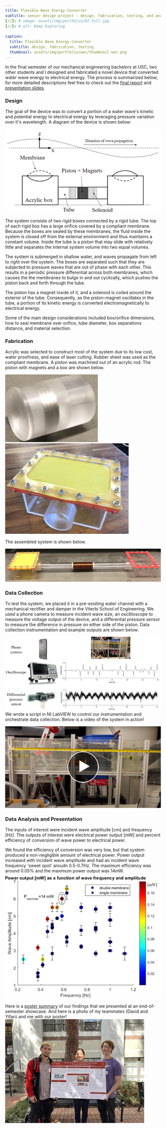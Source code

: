 ```yaml
---
title: Flexible Wave Energy Converter
subtitle: senior design project - design, fabrication, testing, and analysis of a novel compliant-membrane-based hydroelectric generator
[//]: # image: assets/img/portfolio/02-full.jpg
[//]: # alt: Keep Exploring

caption:
  title: Flexible Wave Energy Converter
  subtitle: design, fabrication, testing
  thumbnail: assets/img/portfolio/wec/thumbnail-wec.png
---
```

In the final semester of our mechanical engineering bachelors at USC, two other students and I designed and fabricated a novel device that converted water wave energy to electrical energy. The process is summarized below; for more detailed descriptions feel free to check out the [final report](assets/img/portfolio/wec/report.pdf) and [presentation slides](assets/img/portfolio/wec/slides.pdf).
### Design
The goal of the device was to convert a portion of a water wave's kinetic and potential energy to electrical energy by leveraging pressure variation over it's wavelength. A diagram of the device is shown below:

![](assets/img/portfolio/wec/diagram.png)

The system consists of two rigid boxes connected by a rigid tube. The top of each rigid box has a large orifice covered by a compliant membrane. Because the boxes are sealed by these membranes, the fluid inside the system is closed off from the external environment and thus maintains a constant volume. Inside the tube is a piston that may slide with relatively little and separates the internal system volume into two equal volumes.

The system is submerged in shallow water, and waves propagate from left to right over the system. The boxes are separated such that they are subjected to pressure waves that are out of phase with each other. This results in a periodic pressure differential across both membranes, which causes the the membranes to bulge in and out cyclically, which pushes the piston back and forth through the tube.

The piston has a magnet inside of it, and a solenoid is coiled around the exterior of the tube. Consequently, as the piston-magnet oscillates in the tube, a portion of its kinetic energy is converted electromagnetically to electrical energy.

Some of the main design considerations included box/orifice dimensions, how to seal membrane over orifice, tube diameter, box separations distance, and material selection.
### Fabrication
Acrylic was selected to construct most of the system due to its low cost, water proofness, and ease of laser cutting. Rubber sheet was used as the compliant membrane. A piston was machined out of an acrylic rod. The piston with magnets and a box are shown below.

![](assets/img/portfolio/wec/piston.png)
![](assets/img/portfolio/wec/box.png)

The assembled system is shown below.

![](assets/img/portfolio/wec/assembled.png)
### Data Collection
To test the system, we placed it in a pre-existing water channel with a mechanical rectifier and damper in the Viterbi School of Engineering. We used a phone camera to measure incident wave size, an oscillioscope to measure the voltage output of the device, and a differential pressure sensor to measure the difference in pressure on either side of the piston. Data collection instrumentation and example outputs are shown below.

![](assets/img/portfolio/wec/data-collection.png)
We wrote a script in NI LabVIEW to control our instrumentation and orchestrate data collection. Below is a video of the system in action!

[![wec-test](assets/img/portfolio/wec/wec-test.png)](https://youtu.be/ptgLmCBFp4U?si=9ab0IVuo7szTsavc)
### Data Analysis and Presentation
The inputs of interest were incident wave amplitude [cm] and frequency [Hz]. The outputs of interest were electrical power output [mW] and percent efficiency of conversion of wave power to electrical power.

We found the efficiency of conversion was very low, but that system produced a non-negligible amount of electrical power. Power output increased with incident wave amplitude and had an incident wave frequency 'sweet spot' aroudn 0.5-0.7Hz. The maximum efficiency was around 0.05% and the maximum power output was 14mW. 
![](assets/img/portfolio/wec/wec-results.png)

Here is a [poster summary](assets/img/portfolio/wec/poster.svg) of our findings that we presented at an end-of-semester showcase. And here is a photo of my teammates (David and Yifan) and me with our poster!
![](assets/img/portfolio/wec/team.png)
